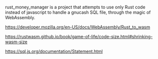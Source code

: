 rust_money_manager is a project that attempts to use only Rust code instead of javascript to handle a gnucash SQL file, through the magic of WebAssembly.

https://developer.mozilla.org/en-US/docs/WebAssembly/Rust_to_wasm

https://rustwasm.github.io/book/game-of-life/code-size.html#shrinking-wasm-size

https://sql.js.org/documentation/Statement.html
